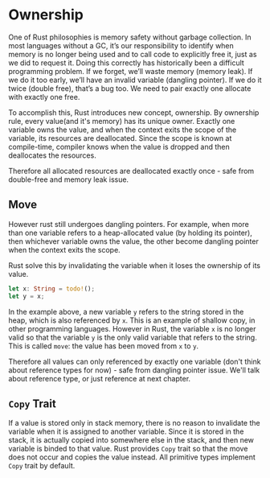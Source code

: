 # Ownership

One of Rust philosophies is memory safety without garbage collection.
In most languages without a GC, it’s our responsibility to identify when memory is no longer being used and to call code to explicitly free it, just as we did to request it.
Doing this correctly has historically been a difficult programming problem.
If we forget, we’ll waste memory (memory leak).
If we do it too early, we’ll have an invalid variable (dangling pointer).
If we do it twice (double free), that’s a bug too.
We need to pair exactly one allocate with exactly one free.

To accomplish this, Rust introduces new concept, ownership.
By ownership rule, every value(and it's memory) has its unique owner.
Exactly one variable owns the value, and when the context exits the scope of the variable, its resources are deallocated.
Since the scope is known at compile-time, compiler knows when the value is dropped and then deallocates the resources.

Therefore all allocated resources are deallocated exactly once - safe from double-free and memory leak issue.

## Move

However rust still undergoes dangling pointers.
For example, when more than one variable refers to a heap-allocated value (by holding its pointer), then whichever variable owns the value, the other become dangling pointer when the context exits the scope.

Rust solve this by invalidating the variable when it loses the ownership of its value.

```rs
let x: String = todo!();
let y = x;
```

In the example above, a new variable `y` refers to the string stored in the heap, which is also referenced by `x`.
This is an example of shallow copy, in other programming languages.
However in Rust, the variable `x` is no longer valid so that the variable `y` is the only valid variable that refers to the string.
This is called `move`: the value has been moved from `x` to `y`.

Therefore all values can only referenced by exactly one variable (don't think about reference types for now) - safe from dangling pointer issue.
We'll talk about reference type, or just reference at next chapter.

## `Copy` Trait

If a value is stored only in stack memory, there is no reason to invalidate the variable when it is assigned to another variable.
Since it is stored in the stack, it is actually copied into somewhere else in the stack, and then new variable is binded to that value.
Rust provides `Copy` trait so that the move does not occur and copies the value instead.
All primitive types implement `Copy` trait by default.
